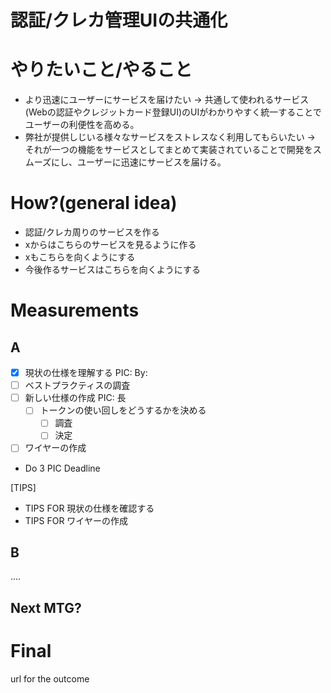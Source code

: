 # 認証/クレカ管理UIの共通化

# やりたいこと/やること
- より迅速にユーザーにサービスを届けたい
  -> 共通して使われるサービス(Webの認証やクレジットカード登録UI)のUIがわかりやすく統一することでユーザーの利便性を高める。
- 弊社が提供しじいる様々なサービスをストレスなく利用してもらいたい
  -> それが一つの機能をサービスとしてまとめて実装されていることで開発をスムーズにし、ユーザーに迅速にサービスを届ける。

# How?(general idea)
- 認証/クレカ周りのサービスを作る
- xからはこちらのサービスを見るように作る
- xもこちらを向くようにする
- 今後作るサービスはこちらを向くようにする

# Measurements
## A

- [x] 現状の仕様を理解する PIC: By:
- [ ] ベストプラクティスの調査
- [ ] 新しい仕様の作成 PIC: 長
  - [ ] トークンの使い回しをどうするかを決める
    - [ ] 調査
    - [ ] 決定
- [ ] ワイヤーの作成

- Do 3 PIC Deadline

[TIPS]
- TIPS FOR 現状の仕様を確認する
- TIPS FOR ワイヤーの作成

## B
....

## Next MTG?

# Final
url for the outcome
